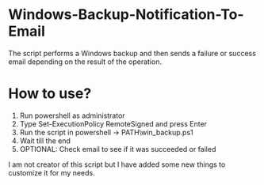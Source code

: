 # Windows-Backup-Notification-To-Email

The script performs a Windows backup and then sends a failure or success email depending on the result of the operation.

# How to use?
  1. Run powershell as administrator
  2. Type Set-ExecutionPolicy RemoteSigned and press Enter
  3. Run the script in powershell -> PATH\win_backup.ps1
  4. Wait till the end
  5. OPTIONAL: Check email to see if it was succeeded or failed 

I am not creator of this script but I have added some new things to customize it for my needs.
